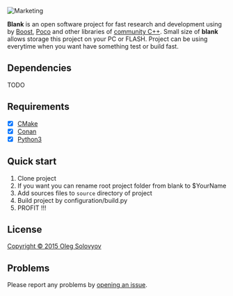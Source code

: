 ![Marketing](https://images.askmen.com/1080x540/2016/05/20-120731-what_makes_a_woman_sexy.jpg)

**Blank** is an open software project for fast research and development using by [Boost](http://www.boost.org), [Poco](https://pocoproject.org) and other libraries of [community C++](http://www.cplusplus.com). Small size of **blank** allows storage this project on your PC or FLASH. Project can be using everytime when you want have something test or build fast.

## Dependencies

TODO 

## Requirements
- [x] [CMake](https://cmake.org)
- [x] [Conan](https://conan.io/)
- [x] [Python3](https://www.python.org/)

## Quick start
1. Clone project
1. If you want you can rename root project folder from blank to $YourName
1. Add sources files to ```source``` directory of project
1. Build project by configuration/build.py
1. PROFIT !!!

## License
[ Copyright © 2015 Oleg Solovyov](https://github.com/vbloodv/blank/blob/master/LICENSE)

## Problems
Please report any problems by [opening an issue](https://github.com/vbloodv/blank/issues/new).